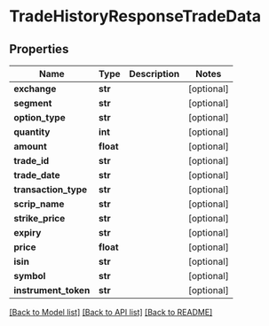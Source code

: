 # TradeHistoryResponseTradeData

## Properties
Name | Type | Description | Notes
------------ | ------------- | ------------- | -------------
**exchange** | **str** |  | [optional] 
**segment** | **str** |  | [optional] 
**option_type** | **str** |  | [optional] 
**quantity** | **int** |  | [optional] 
**amount** | **float** |  | [optional] 
**trade_id** | **str** |  | [optional] 
**trade_date** | **str** |  | [optional] 
**transaction_type** | **str** |  | [optional] 
**scrip_name** | **str** |  | [optional] 
**strike_price** | **str** |  | [optional] 
**expiry** | **str** |  | [optional] 
**price** | **float** |  | [optional] 
**isin** | **str** |  | [optional] 
**symbol** | **str** |  | [optional] 
**instrument_token** | **str** |  | [optional] 

[[Back to Model list]](../README.md#documentation-for-models) [[Back to API list]](../README.md#documentation-for-api-endpoints) [[Back to README]](../README.md)

